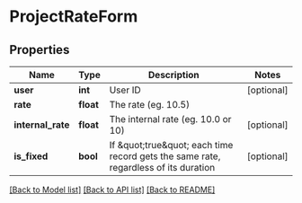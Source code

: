# ProjectRateForm

## Properties
Name | Type | Description | Notes
------------ | ------------- | ------------- | -------------
**user** | **int** | User ID | [optional] 
**rate** | **float** | The rate (eg. 10.5) | 
**internal_rate** | **float** | The internal rate (eg. 10.0 or 10) | [optional] 
**is_fixed** | **bool** | If \&quot;true\&quot; each time record gets the same rate, regardless of its duration | [optional] 

[[Back to Model list]](../README.md#documentation-for-models) [[Back to API list]](../README.md#documentation-for-api-endpoints) [[Back to README]](../README.md)



